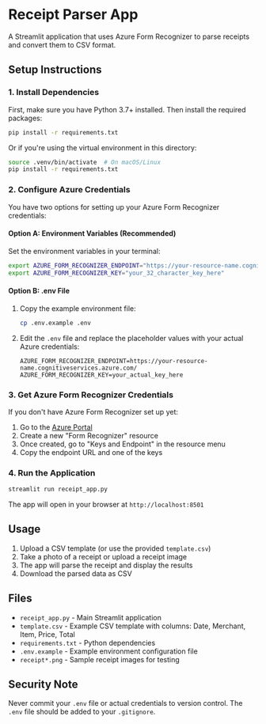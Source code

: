# Receipt Parser App

A Streamlit application that uses Azure Form Recognizer to parse receipts and convert them to CSV format.

## Setup Instructions

### 1. Install Dependencies

First, make sure you have Python 3.7+ installed. Then install the required packages:

```bash
pip install -r requirements.txt
```

Or if you're using the virtual environment in this directory:

```bash
source .venv/bin/activate  # On macOS/Linux
pip install -r requirements.txt
```

### 2. Configure Azure Credentials

You have two options for setting up your Azure Form Recognizer credentials:

#### Option A: Environment Variables (Recommended)
Set the environment variables in your terminal:

```bash
export AZURE_FORM_RECOGNIZER_ENDPOINT="https://your-resource-name.cognitiveservices.azure.com/"
export AZURE_FORM_RECOGNIZER_KEY="your_32_character_key_here"
```

#### Option B: .env File
1. Copy the example environment file:
   ```bash
   cp .env.example .env
   ```

2. Edit the `.env` file and replace the placeholder values with your actual Azure credentials:
   ```
   AZURE_FORM_RECOGNIZER_ENDPOINT=https://your-resource-name.cognitiveservices.azure.com/
   AZURE_FORM_RECOGNIZER_KEY=your_actual_key_here
   ```

### 3. Get Azure Form Recognizer Credentials

If you don't have Azure Form Recognizer set up yet:

1. Go to the [Azure Portal](https://portal.azure.com)
2. Create a new "Form Recognizer" resource
3. Once created, go to "Keys and Endpoint" in the resource menu
4. Copy the endpoint URL and one of the keys

### 4. Run the Application

```bash
streamlit run receipt_app.py
```

The app will open in your browser at `http://localhost:8501`

## Usage

1. Upload a CSV template (or use the provided `template.csv`)
2. Take a photo of a receipt or upload a receipt image
3. The app will parse the receipt and display the results
4. Download the parsed data as CSV

## Files

- `receipt_app.py` - Main Streamlit application
- `template.csv` - Example CSV template with columns: Date, Merchant, Item, Price, Total
- `requirements.txt` - Python dependencies
- `.env.example` - Example environment configuration file
- `receipt*.png` - Sample receipt images for testing

## Security Note

Never commit your `.env` file or actual credentials to version control. The `.env` file should be added to your `.gitignore`.
